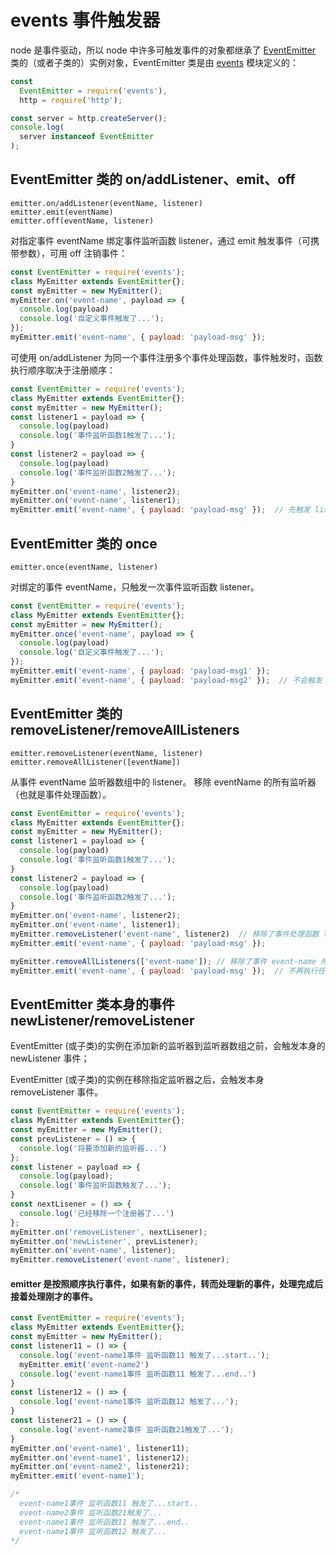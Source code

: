 # events 事件触发器

node 是事件驱动，所以 node 中许多可触发事件的对象都继承了 [EventEmitter](http://nodejs.cn/api/events.html#events_class_eventemitter) 类的（或者子类的）实例对象，EventEmitter 类是由 [events](http://nodejs.cn/api/events.html#events_events) 模块定义的：

``` js
const
  EventEmitter = require('events'),
  http = require('http');

const server = http.createServer();
console.log(
  server instanceof EventEmitter
);
```

## EventEmitter 类的 on/addListener、emit、off

    emitter.on/addListener(eventName, listener)
    emitter.emit(eventName)
    emitter.off(eventName, listener)

对指定事件 eventName 绑定事件监听函数 listener，通过 emit 触发事件（可携带参数），可用 off 注销事件：

``` js
const EventEmitter = require('events');
class MyEmitter extends EventEmitter{};
const myEmitter = new MyEmitter();
myEmitter.on('event-name', payload => {
  console.log(payload)
  console.log('自定义事件触发了...');
});
myEmitter.emit('event-name', { payload: 'payload-msg' });

```

可使用 on/addListener 为同一个事件注册多个事件处理函数，事件触发时，函数执行顺序取决于注册顺序：

``` js
const EventEmitter = require('events');
class MyEmitter extends EventEmitter{};
const myEmitter = new MyEmitter();
const listener1 = payload => {
  console.log(payload)
  console.log('事件监听函数1触发了...');
}
const listener2 = payload => {
  console.log(payload)
  console.log('事件监听函数2触发了...');
}
myEmitter.on('event-name', listener2);
myEmitter.on('event-name', listener1);
myEmitter.emit('event-name', { payload: 'payload-msg' });  // 先触发 listener2，后 listener1
```

## EventEmitter 类的 once

    emitter.once(eventName, listener)

对绑定的事件 eventName，只触发一次事件监听函数 listener。

``` js
const EventEmitter = require('events');
class MyEmitter extends EventEmitter{};
const myEmitter = new MyEmitter();
myEmitter.once('event-name', payload => {
  console.log(payload)
  console.log('自定义事件触发了...');
});
myEmitter.emit('event-name', { payload: 'payload-msg1' });
myEmitter.emit('event-name', { payload: 'payload-msg2' });  // 不会触发
```

## EventEmitter 类的 removeListener/removeAllListeners

    emitter.removeListener(eventName, listener)
    emitter.removeAllListener([eventName])

从事件 eventName 监听器数组中的 listener。
移除 eventName 的所有监听器（也就是事件处理函数）。

``` js
const EventEmitter = require('events');
class MyEmitter extends EventEmitter{};
const myEmitter = new MyEmitter();
const listener1 = payload => {
  console.log(payload)
  console.log('事件监听函数1触发了...');
}
const listener2 = payload => {
  console.log(payload)
  console.log('事件监听函数2触发了...');
}
myEmitter.on('event-name', listener2);
myEmitter.on('event-name', listener1);
myEmitter.removeListener('event-name', listener2)  // 移除了事件处理函数 listener2
myEmitter.emit('event-name', { payload: 'payload-msg' });

myEmitter.removeAllListeners(['event-name']); // 移除了事件 event-name 所有事件处理函数
myEmitter.emit('event-name', { payload: 'payload-msg' });  // 不再执行任意一个函数
```

## EventEmitter 类本身的事件 newListener/removeListener

EventEmitter (或子类)的实例在添加新的监听器到监听器数组之前，会触发本身的 newListener 事件；

EventEmitter (或子类)的实例在移除指定监听器之后，会触发本身 removeListener 事件。

``` js
const EventEmitter = require('events');
class MyEmitter extends EventEmitter{};
const myEmitter = new MyEmitter();
const prevListener = () => {
  console.log('将要添加新的监听器...')
};
const listener = payload => {
  console.log(payload);
  console.log('事件监听函数触发了...');
}
const nextLisener = () => {
  console.log('已经移除一个注册器了...')
};
myEmitter.on('removeListener', nextLisener);
myEmitter.on('newListener', prevListener);
myEmitter.on('event-name', listener);
myEmitter.removeListener('event-name', listener);
```

#### emitter 是按照顺序执行事件，如果有新的事件，转而处理新的事件，处理完成后接着处理刚才的事件。

``` js
const EventEmitter = require('events');
class MyEmitter extends EventEmitter{};
const myEmitter = new MyEmitter();
const listener11 = () => {
  console.log('event-name1事件 监听函数11 触发了...start..');
  myEmitter.emit('event-name2')
  console.log('event-name1事件 监听函数11 触发了...end..')
}
const listener12 = () => {
  console.log('event-name1事件 监听函数12 触发了...');
}
const listener21 = () => {
  console.log('event-name2事件 监听函数21触发了...');
}
myEmitter.on('event-name1', listener11);
myEmitter.on('event-name1', listener12);
myEmitter.on('event-name2', listener21);
myEmitter.emit('event-name1');

/*
  event-name1事件 监听函数11 触发了...start..
  event-name2事件 监听函数21触发了...
  event-name1事件 监听函数11 触发了...end..
  event-name1事件 监听函数12 触发了...
*/
```
